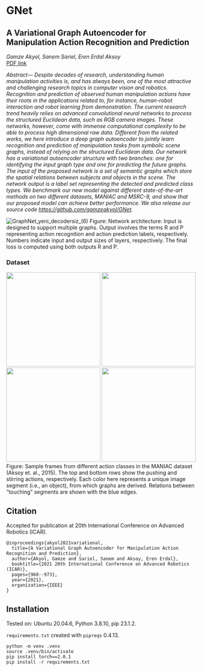 # GNet

## A Variational Graph Autoencoder for Manipulation Action Recognition and Prediction
_Gamze Akyol, Sanem Sariel, Eren Erdal Aksoy_  
[PDF link](https://arxiv.org/abs/2110.13280#)

_Abstract— Despite decades of research, understanding human manipulation activities is, and has always been, one of the most attractive and challenging research topics in computer vision and robotics. Recognition and prediction of observed human manipulation actions have their roots in the applications related to, for instance, human-robot interaction and robot learning from demonstration. The current research trend heavily relies on advanced convolutional neural networks to process the structured Euclidean data, such as RGB camera images. These networks, however, come with immense computational complexity to be able to process high dimensional raw data. Different from the related works, we here introduce a deep graph autoencoder to jointly learn recognition and prediction of manipulation tasks from symbolic scene graphs, instead of relying on the structured Euclidean data. Our network has a variational autoencoder structure with two branches: one for identifying the input graph type and one for predicting the future graphs. The input of the proposed network is a set of semantic graphs which store the spatial relations between subjects and objects in the scene. The network output is a label set representing the detected and predicted class types. We benchmark our new model against different state-of-the-art methods on two different datasets, MANIAC and MSRC-9, and show that our proposed model can achieve better performance. We also release our source code https://github.com/gamzeakyol/GNet._

![GraphNet_yeni_decodersiz_(6)](https://user-images.githubusercontent.com/15743753/138309567-6a6abadf-4487-4b16-b745-0a236c634928.png)
Figure: Network architecture: Input is designed to support multiple graphs. Output involves the terms R and P representing action recognition and action prediction labels, respectively. Numbers indicate input and output sizes of layers, respectively. The final loss is computed using both outputs R and P.

### Dataset
<img src="https://user-images.githubusercontent.com/15743753/148391329-0a61cd02-f872-42aa-8251-b0b4e22687a5.png" width="250">  <img src="https://user-images.githubusercontent.com/15743753/148391361-adb89525-ff0a-4220-878f-43637c199a14.png" width="250"><br/>
<img src="https://user-images.githubusercontent.com/15743753/148391371-5ab95005-7340-40df-ad95-2a7df0481284.png" width="250">  <img src="https://user-images.githubusercontent.com/15743753/148391376-3d8e7a49-17f6-44a7-b784-75cd5d7a523e.png" width="250"><br/>
Figure: Sample frames from different action classes in the MANIAC dataset (Aksoy et. al., 2015). The top and bottom rows show the pushing and stirring actions, respectively. Each color here represents a unique image segment (i.e., an object), from which graphs are derived. Relations between “touching” segments are shown with the blue edges.


## Citation

Accepted for publication at 20th International Conference on Advanced Robotics (ICAR).  

```
@inproceedings{akyol2021variational,
  title={A Variational Graph Autoencoder for Manipulation Action Recognition and Prediction},
  author={Akyol, Gamze and Sariel, Sanem and Aksoy, Eren Erdal},
  booktitle={2021 20th International Conference on Advanced Robotics (ICAR)},
  pages={968--973},
  year={2021},
  organization={IEEE}
}
```

## Installation

Tested on: Ubuntu 20.04.6, Python 3.8.10, pip 23.1.2.

`requirements.txt` created with `pipreqs` 0.4.13.

```
python -m venv .venv
source .venv/bin/activate
pip install torch==2.0.1
pip install -r requirements.txt
```
